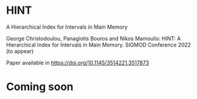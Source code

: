 # HINT
A Hierarchical Index for Intervals in Main Memory

George Christodoulou, Panagiotis Bouros and Nikos Mamoulis: HINT: A Hierarchical Index for Intervals in Main Memory. SIGMOD Conference 2022 (to appear)

Paper available in https://doi.org/10.1145/3514221.3517873

# Coming soon
